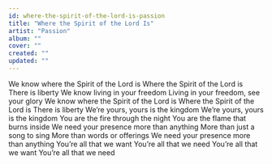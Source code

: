 ```yaml
---
id: where-the-spirit-of-the-lord-is-passion
title: "Where the Spirit of the Lord Is"
artist: "Passion"
album: ""
cover: ""
created: ""
updated: ""
---
```


We know where the Spirit of the Lord is
Where the Spirit of the Lord is
There is liberty
We know living in your freedom
Living in your freedom, see your glory
We know where the Spirit of the Lord is
Where the Spirit of the Lord is
There is liberty
We’re yours, yours is the kingdom
We’re yours, yours is the kingdom
You are the fire through the night
You are the flame that burns inside
We need your presence more than anything
More than just a song to sing
More than words or offerings
We need your presence more than anything
You’re all that we want
You’re all that we need
You’re all that we want
You’re all that we need